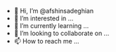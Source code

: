 - 👋 Hi, I’m @afshinsadeghian
- 👀 I’m interested in ...
- 🌱 I’m currently learning ...
- 💞️ I’m looking to collaborate on ...
- 📫 How to reach me ...

<!---
afshinsadeghian/afshinsadeghian is a ✨ special ✨ repository because its `README.md` (this file) appears on your GitHub profile.
You can click the Preview link to take a look at your changes.
--->
